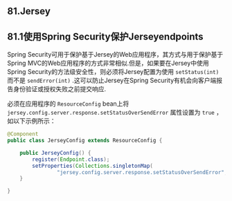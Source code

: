 ## 81.Jersey

## 81.1使用Spring Security保护Jerseyendpoints

Spring Security可用于保护基于Jersey的Web应用程序，其方式与用于保护基于Spring MVC的Web应用程序的方式非常相似.但是，如果要在Jersey中使用Spring Security的方法级安全性，则必须将Jersey配置为使用 `setStatus(int)` 而不是 `sendError(int)` .这可以防止Jersey在Spring Security有机会向客户端报告身份验证或授权失败之前提交响应.

必须在应用程序的 `ResourceConfig`  bean上将 `jersey.config.server.response.setStatusOverSendError` 属性设置为 `true` ，如以下示例所示：

```java
@Component
public class JerseyConfig extends ResourceConfig {

	public JerseyConfig() {
		register(Endpoint.class);
		setProperties(Collections.singletonMap(
				"jersey.config.server.response.setStatusOverSendError", true));
	}

}
```

